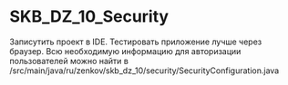 # SKB_DZ_10_Security
Записутить проект в IDE. Тестировать приложение лучше через браузер. Всю необходимую информацию для авторизации пользователей можно найти в 
/src/main/java/ru/zenkov/skb_dz_10/security/SecurityConfiguration.java
